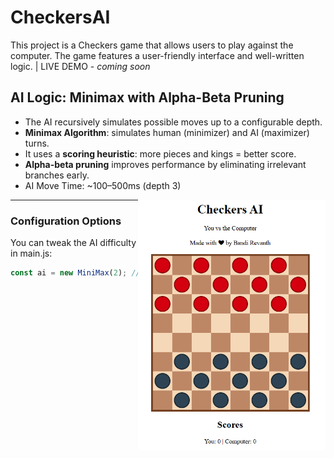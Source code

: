 # CheckersAI

This project is a Checkers game that allows users to play against the computer. The game features a user-friendly interface and well-written logic. | LIVE DEMO - *coming soon*

## AI Logic: Minimax with Alpha-Beta Pruning
- The AI recursively simulates possible moves up to a configurable depth.
- **Minimax Algorithm**: simulates human (minimizer) and AI (maximizer) turns.
- It uses a **scoring heuristic**: more pieces and kings = better score.
- **Alpha-beta pruning** improves performance by eliminating irrelevant branches early.
- AI Move Time: ~100–500ms (depth 3)

<img align=right height=400 width=300 src="demo.png">

---

### Configuration Options
You can tweak the AI difficulty in main.js:

``` js
const ai = new MiniMax(2); // depth: 2 = fast, 3+ = strong


